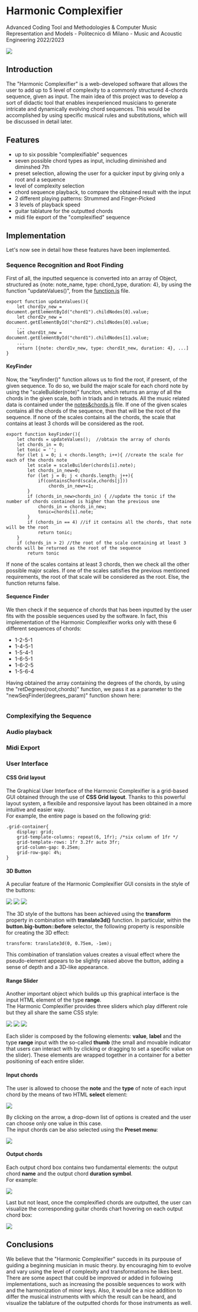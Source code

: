 # Harmonic Complexifier
Advanced Coding Tool and Methodologies & Computer Music Representation and Models - Politecnico di Milano - Music and Acoustic Engineering 2022/2023

<p>
  <img src = "readmeImgs/GUI.png">
</p>

## Introduction
The "Harmonic Complexifier" is a web-developed software that allows the user to add up to 5 level of complexity to a commonly structured 4-chords sequence, given as input. 
The main idea of this project was to develop a sort of didactic tool that enables inexperienced musicians to generate intricate and dynamically evolving chord sequences. This would be accomplished by using specific musical rules and substitutions, which will be discussed in detail later.

## Features
- up to six possible "complexifiable" sequences
- seven possible chord types as input, including diminished and diminshed 7th
- preset selection, allowing the user for a quicker input by giving only a root and a sequence
- level of complexity selection
- chord sequence playback, to compare the obtained result with the input
- 2 different playing patterns: Strummed and Finger-Picked
- 3 levels of playback speed
- guitar tablature for the outputted chords
- midi file export of the "complexified" sequence 

## Implementation
Let's now see in detail how these features have been implemented.

### Sequence Recognition and Root Finding
First of all, the inputted sequence is converted into an array of Object, structured as {note: note_name, type: chord_type, duration: 4}, by using the function "updateValues()", from the [function.js](Resources/function.js) file.

```
export function updateValues(){
    let chord1v_new = document.getElementById("chord1").childNodes[0].value;
    let chord2v_new = document.getElementById("chord2").childNodes[0].value;
    ...
    let chord1t_new = document.getElementById("chord1").childNodes[1].value;
    ...
    return [{note: chord1v_new, type: chord1t_new, duration: 4}, ...]
}
```
#### KeyFinder

Now, the "keyfinder()" function allows us to find the root, if present, of the given sequence.
To do so, we build the major scale for each chord note by using the "scaleBuilder(note)" funciton, which returns an array of all the chords in the given scale, both in triads and in tetrads. All the music related data is contained under the [notes&chords.js](Resources/notes&chords.js) file.
If one of the given scales contains all the chords of the sequence, then that will be the root of the sequence.
If none of the scales contains all the chords, the scale that contains at least 3 chords will be considered as the root.

```
export function keyFinder(){
    let chords = updateValues();  //obtain the array of chords
    let chords_in = 0;
    let tonic = '';
    for (let i = 0; i < chords.length; i++){ //create the scale for each of the chords note
        let scale = scaleBuilder(chords[i].note);
        let chords_in_new=0;
        for (let j = 0; j < chords.length; j++){
            if(containsChord(scale,chords[j]))
                chords_in_new+=1;
        }
        if (chords_in_new>chords_in) { //update the tonic if the number of chords contained is higher than the previous one
            chords_in = chords_in_new;
            tonic=chords[i].note;
        }
        if (chords_in == 4) //if it contains all the chords, that note will be the root
            return tonic;
    }
    if (chords_in > 2) //the root of the scale containing at least 3 chords will be returned as the root of the sequence
        return tonic 
```
If none of the scales contains at least 3 chords, then we check all the other possible major scales.
If one of the scales satisfies the previous mentioned requirements, the root of that scale will be considered as the root. Else, the function returns false.

#### Sequence Finder
We then check if the sequence of chords that has been inputted by the user fits with the possible sequences used by the software. In fact, this implementation of the Harmonic Complexifier works only with these 6 different sequences of chords:
- 1-2-5-1
- 1-4-5-1
- 1-5-4-1
- 1-6-5-1
- 1-6-2-5
- 1-5-6-4

Having obtained the array containing the degrees of the chords, by using the "retDegrees(root,chords)" function, we pass it as a parameter to the "newSeqFinder(degrees_param)" function shown here:
```
```

### Complexifying the Sequence
### Audio playback
### Midi Export
### User Interface
#### CSS Grid layout
The Graphical User Interface of the Harmonic Complexifier is a grid-based GUI obtained through the use of <b>CSS Grid layout</b>. Thanks to this powerful layout system, a flexibile and responsive layout has been obtained in a more intuitive and easier way. \
For example, the entire page is based on the following grid: 
```
.grid-container{
    display: grid;
    grid-template-columns: repeat(6, 1fr); /*six column of 1fr */
    grid-template-rows: 1fr 3.2fr auto 3fr;
    grid-column-gap: 0.25em;
    grid-row-gap: 4%;
}
```

#### 3D Button
A peculiar feature of the Harmonic Complexifier GUI consists in the style of the buttons:
<p>
  <img src = "readmeImgs/COMP_BUTT.png">
  <img src = "readmeImgs/PLAY_BUTT.png">
  <img src = "readmeImgs/MIDI_BUTT.png">
</p>
The 3D style of the buttons has been achieved using the <b>transform</b> property in combination with <b>translate3d()</b> function.
In particular, within the <b>button.big-button::before</b> selector, the following property is responsible for creating the 3D effect:

```
transform: translate3d(0, 0.75em, -1em);
```
This combination of translation values creates a visual effect where the pseudo-element appears to be slightly raised above the button, adding a sense of depth and a 3D-like appearance.

#### Range Slider
Another important object which builds up this graphical interface is the input HTML element of the type <b>range</b>. \
The Harmonic Complexifier provides three sliders which play different role but they all share the same CSS style:
<p>
  <img src = "readmeImgs/LEVEL.png">
  <img src = "readmeImgs/PATTERN.png">
  <img src = "readmeImgs/SPEED.png">
</p>
Each slider is composed by the following elements: <b>value</b>, <b>label</b> and the type <b>range</b> input with the so-called <b>thumb</b> (the small and movable indicator that users can interact with by clicking or dragging to set a specific value on the slider). These elements are wrapped together in a container for a better positioning of each entire slider. 

#### Input chords
The user is allowed to choose the <b>note</b> and the <b>type</b> of note of each input chord by the means of two HTML <b>select</b> element:
<p>
  <img src = "readmeImgs/select.png">
</p>

By clicking on the arrow, a drop-down list of options is created and the user can choose only one value in this case. \
The input chords can be also selected using the <b>Preset menu</b>:

<p>
  <img src = "readmeImgs/preset.png">
</p>

#### Output chords
Each output chord box contains two fundamental elements: the output chord <b>name</b> and the output chord <b>duration symbol</b>. \
For example:
<p>
  <img src = "readmeImgs/output.png">
</p>

Last but not least, once the complexified chords are outputted, the user can visualize the corresponding guitar chords chart hovering on each output chord box:
<p>
  <img src = "readmeImgs/guitar.png">
</p>

## Conclusions
We believe that the "Harmonic Complexifier" succeds in its purpouse of guiding a beginning musician in music theory. by encouraging him to evolve and vary using the level of complexity and transformations he likes best.
There are some aspect that could be improved or added in following implementations, such as increasing the possible sequences to work with and the harmonization of minor keys. Also, it would be a nice addition to differ the musical instruments with which the result can be heard, and visualize the tablature of the outputted chords for those instruments as well.


